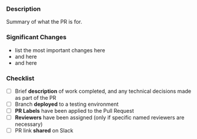 ### Description

Summary of what the PR is for.

### Significant Changes

- list the most important changes here
- and here
- and here

### Checklist

- [ ] Brief **description** of work completed, and any technical decisions made as part of the PR
- [ ] Branch **deployed** to a testing environment
- [ ] **PR Labels** have been applied to the Pull Request
- [ ] **Reviewers** have been assigned (only if specific named reviewers are necessary)
- [ ] PR link **shared** on Slack
